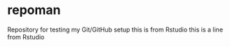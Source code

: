 # repoman
Repository for testing my Git/GitHub setup this is from Rstudio
this is a line from Rstudio
